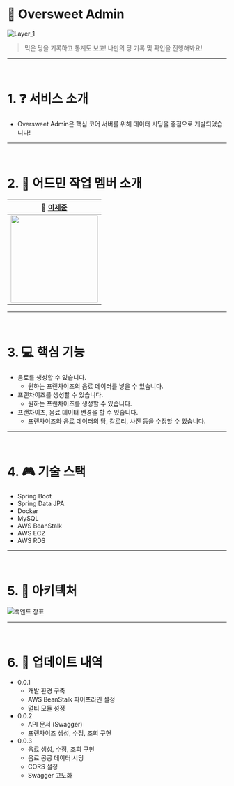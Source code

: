 #  🌟 Oversweet Admin

![Layer_1](https://github.com/depromeet/oversweet-admin/assets/81547780/6aed32b9-8800-41e2-8b1e-5647f9c61e86)

> 먹은 당을 기록하고 통계도 보고! 나만의 당 기록 및 확인을 진행해봐요!
---
<br>


# 1. ❓ 서비스 소개
* Oversweet Admin은 핵심 코어 서버를 위해 데이터 시딩을 중점으로 개발되었습니다!


---
<br>

# 2. :two_men_holding_hands: 어드민 작업 멤버 소개
| **🙋 [이제준](https://github.com/LeeJejune)** | 
|:---------------------:|
| <img src="https://avatars.githubusercontent.com/u/81547780?v=4" width="200px" height="200px" />


---
<br>

# 3. :computer: 핵심 기능
* 음료를 생성할 수 있습니다.
    * 원하는 프랜차이즈의 음료 데이터를 넣을 수 있습니다.
* 프랜차이즈를 생성할 수 있습니다.
    * 원하는 프랜차이즈를 생성할 수 있습니다.
* 프랜차이즈, 음료 데이터 변경을 할 수 있습니다.
    * 프랜차이즈와 음료 데이터의 당, 칼로리, 사진 등을 수정할 수 있습니다.

---
<br>

# 4. :video_game: 기술 스택
* Spring Boot
* Spring Data JPA
* Docker
* MySQL
* AWS BeanStalk
* AWS EC2
* AWS RDS

---
<br>

# 5. 🔧 아키텍처

![백엔드 장표](https://github.com/depromeet/oversweet-admin/assets/81547780/03f78d7e-d6c6-44e2-8473-b744c397d5ba)


---
<br>

# 6. :open_file_folder: 업데이트 내역
* 0.0.1
    * 개발 환경 구축
    * AWS BeanStalk 파이프라인 설정
    * 멀티 모듈 성정
* 0.0.2
    * API 문서 (Swagger)
    * 프랜차이즈 생성, 수정, 조회 구현
* 0.0.3
    * 음료 생성, 수정, 조회 구현
    * 음료 공공 데이터 시딩
    * CORS 설정
    * Swagger 고도화
